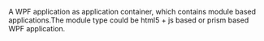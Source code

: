A WPF application as application container, which contains module based applications.The module type could be html5 + js based or prism based WPF application.
